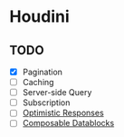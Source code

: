 # Houdini

## TODO

- [x] Pagination
- [ ] Caching
- [ ] Server-side Query
- [ ] Subscription
- [ ] [Optimistic Responses](https://www.houdinigraphql.com/api/mutation#optimistic-responses)
- [ ] [Composable Datablocks](https://github.com/usagizmo/usagizmo.com/tree/main/apps/web/src/routes)
